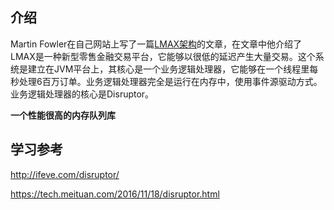 ## 介绍

Martin Fowler在自己网站上写了一篇[LMAX架构](http://ifeve.com/lmax)的文章，在文章中他介绍了LMAX是一种新型零售金融交易平台，它能够以很低的延迟产生大量交易。这个系统是建立在JVM平台上，其核心是一个业务逻辑处理器，它能够在一个线程里每秒处理6百万订单。业务逻辑处理器完全是运行在内存中，使用事件源驱动方式。业务逻辑处理器的核心是Disruptor。

**一个性能很高的内存队列库**



## 学习参考

http://ifeve.com/disruptor/

https://tech.meituan.com/2016/11/18/disruptor.html

